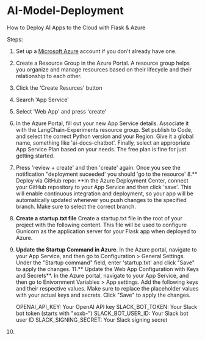 # AI-Model-Deployment
How to Deploy AI Apps to the Cloud with Flask &amp; Azure

Steps:
1. Set up a [Microsoft Azure](https://portal.azure.com/) account if you don't already have one.
2. Create a Resource Group in the Azure Portal. A resource group helps you organize and manage resources based on their lifecycle and their relationship to each other. 
3. Click the 'Create Resurces' button
4. Search 'App Service'
5. Select 'Web App' and press 'create'
6. In the Azure Portal, fill out your new App Service details. Associate it with the LangChain-Experiments resource group. Set publish to Code, and select the correct Python version and your Region. Give it a global name, something like 'ai-docs-chatbot'. Finally, select an appropriate App Service Plan based on your needs. The free plan is fine for just getting started.
7. Press 'review + create' and then 'create' again. Once you see the notification "deployment suceeded' you should 'go to the resource'
8.** Deploy via GitHub repo: **In the Azure Deployment Center, connect your GitHub repository to your App Service and then click 'save'. This will enable continuous integration and deployment, so your app will be automatically updated whenever you push changes to the specified branch. Make sure to select the correct branch.
9. **Create a startup.txt file**
Create a startup.txt file in the root of your project with the following content. This file will be used to configure Gunicorn as the application server for your Flask app when deployed to Azure.
10. **Update the Startup Command in Azure**. In the Azure portal, navigate to your App Service, and then go to Configuration > General Settings. Under the "Startup command" field, enter 'startup.txt' and click "Save" to apply the changes.
11.** Update the Web App Configuration with Keys and Secrets**. In the Azure portal, navigate to your App Service, and then go to Enivornment Variables > App settings. Add the following keys and their respective values. Make sure to replace the placeholder values with your actual keys and secrets. Click "Save" to apply the changes.

    OPENAI_API_KEY: Your OpenAI API key
    SLACK_BOT_TOKEN: Your Slack bot token (starts with "xoxb-")
    SLACK_BOT_USER_ID: Your Slack bot user ID
    SLACK_SIGNING_SECRET: Your Slack signing secret

12.
